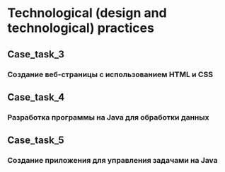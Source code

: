 # Technological (design and technological) practices

## Case_task_3
### Создание веб-страницы с использованием HTML и CSS

## Case_task_4
### Разработка программы на Java для обработки данных

## Case_task_5
### Создание приложения для управления задачами на Java
